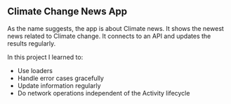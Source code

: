 ## Climate Change News App

As the name suggests, the app is about Climate news. It shows the newest news related to Climate change. It connects to an API and updates the results regularly.

In this project I learned to:
- Use loaders
- Handle error cases gracefully
- Update information regularly
- Do network operations independent of the Activity lifecycle
